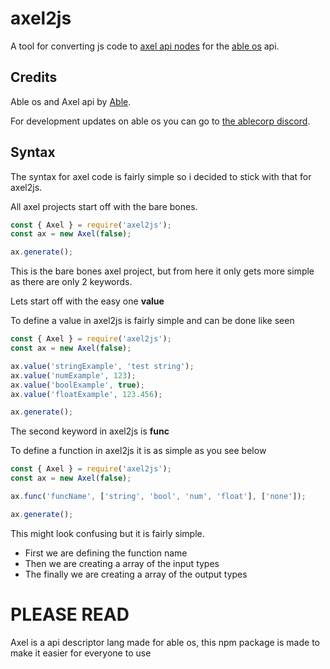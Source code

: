 # axel2js
A tool for converting js code to [axel api nodes](https://git.ablecorp.us/able/aos_userland/src/branch/master/axel) for the [able os](https://git.ablecorp.us/able/ableos) api.

## Credits
Able os and Axel api by [Able](https://git.ablecorp.us/able).

For development updates on able os you can go to [the ablecorp discord](https://discord.gg/rfrjZyBJXq).

## Syntax
The syntax for axel code is fairly simple so i decided to stick with that for axel2js.

All axel projects start off with the bare bones.
```js
const { Axel } = require('axel2js');
const ax = new Axel(false);

ax.generate();
```

This is the bare bones axel project, but from here it only gets more simple as there are only 2 keywords.

Lets start off with the easy one <b>value</b>

To define a value in axel2js is fairly simple and can be done like seen
```js
const { Axel } = require('axel2js');
const ax = new Axel(false);

ax.value('stringExample', 'test string');
ax.value('numExample', 123);
ax.value('boolExample', true);
ax.value('floatExample', 123.456);

ax.generate();
```
The second keyword in axel2js is <b>func</b>

To define a function in axel2js it is as simple as you see below
```js
const { Axel } = require('axel2js');
const ax = new Axel(false);

ax.func('funcName', ['string', 'bool', 'num', 'float'], ['none']);

ax.generate();
```

This might look confusing but it is fairly simple.

* First we are defining the function name
* Then we are creating a array of the input types
* The finally we are creating a array of the output types

# PLEASE READ
Axel is a api descriptor lang made for able os, this npm package is made to make it easier for everyone to use